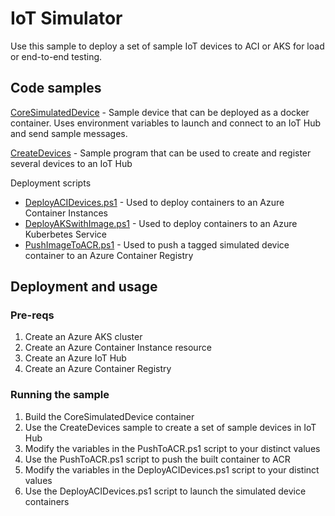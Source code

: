 # IoT Simulator
Use this sample to deploy a set of sample IoT devices to ACI or AKS for load or end-to-end testing.

## Code samples
[CoreSimulatedDevice](/CoreSimulatedDevice/) - Sample device that can be deployed as a docker container. 
Uses environment variables to launch and connect to an IoT Hub and send sample messages.

[CreateDevices](/CreateDevices/) - Sample program that can be used to create and register several devices to an IoT Hub

Deployment scripts
* [DeployACIDevices.ps1](/DeploymentScripts/DeployACIDevices.ps1) - Used to deploy containers to an Azure Container Instances
* [DeployAKSwithImage.ps1](/DeploymentScripts/DeployACIDevices.ps1) - Used to deploy containers to an Azure Kuberbetes Service
* [PushImageToACR.ps1](/DeploymentScripts/DeployACIDevices.ps1) - Used to push a tagged simulated device container to an Azure Container Registry

## Deployment and usage

### Pre-reqs
1. Create an Azure AKS cluster
1. Create an Azure Container Instance resource
1. Create an Azure IoT Hub
1. Create an Azure Container Registry

### Running the sample
1. Build the CoreSimulatedDevice container
1. Use the CreateDevices sample to create a set of sample devices in IoT Hub
1. Modify the variables in the PushToACR.ps1 script to your distinct values
1. Use the PushToACR.ps1 script to push the built container to ACR
1. Modify the variables in the DeployACIDevices.ps1 script to your distinct values
1. Use the DeployACIDevices.ps1 script to launch the simulated device containers


